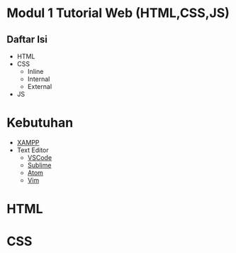 # Modul 1 Tutorial Web (HTML,CSS,JS)
## Daftar Isi

- HTML
- CSS
  + Inline
  + Internal
  + External
- JS

# Kebutuhan
- [XAMPP](https://www.apachefriends.org/index.html "Download XAMPP")
- Text Editor 
  + [VSCode](https://code.visualstudio.com/ "Download VSCode")
  + [Sublime](https://www.sublimetext.com/download "Download Sublime")
  + [Atom](https://atom.io/ "Download atom")
  + [Vim](https://www.vim.org/download.php "Download Vim") 
  

# HTML

# CSS


